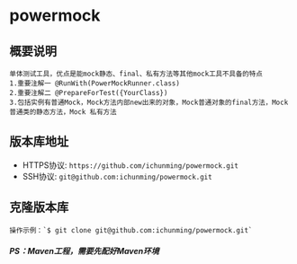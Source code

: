 # powermock

## 概要说明
    单体测试工具，优点是能mock静态、final、私有方法等其他mock工具不具备的特点
    1.重要注解一 @RunWith(PowerMockRunner.class)
    2.重要注解二 @PrepareForTest({YourClass})
    3.包括实例有普通Mock，Mock方法内部new出来的对象，Mock普通对象的final方法，Mock普通类的静态方法，Mock 私有方法

## 版本库地址
* HTTPS协议: `https://github.com/ichunming/powermock.git`
* SSH协议: `git@github.com:ichunming/powermock.git`

## 克隆版本库
    操作示例：`$ git clone git@github.com:ichunming/powermock.git`
	
##### PS：Maven工程，需要先配好Maven环境
